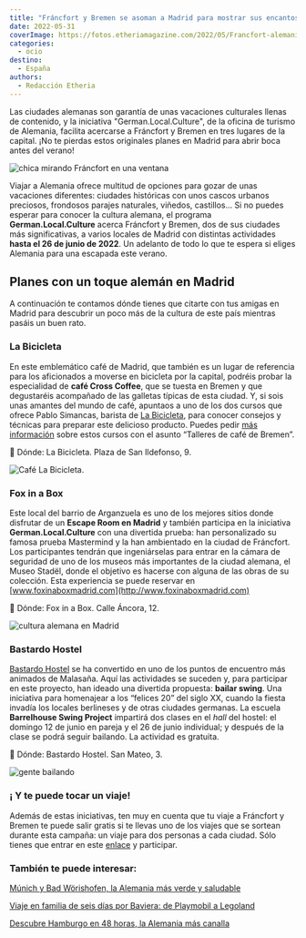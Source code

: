 ```yaml
---
title: "Fráncfort y Bremen se asoman a Madrid para mostrar sus encantos"
date: 2022-05-31
coverImage: https://fotos.etheriamagazine.com/2022/05/Francfort-alemania.jpg
categories: 
  - ocio
destino: 
  - España
authors: 
  - Redacción Etheria
---
```


Las ciudades alemanas son garantía de unas vacaciones culturales llenas de contenido, y la iniciativa "German.Local.Culture", de la oficina de turismo de Alemania, facilita acercarse a Fráncfort y Bremen en tres lugares de la capital. ¡No te pierdas estos originales planes en Madrid para abrir boca antes del verano!

![chica mirando Fráncfort en una ventana](https://fotos.etheriamagazine.com/2022/05/Francfort-alemania.jpg "No te pierdas Fráncfort en verano. © Visitfrankfurt/ David Vasicek")

Viajar a Alemania ofrece multitud de opciones para gozar de unas vacaciones diferentes: 
ciudades históricas con unos cascos urbanos preciosos, frondosos parajes naturales, 
viñedos, castillos… Si no puedes esperar para conocer la cultura alemana, el programa 
**German.Local.Culture** acerca Fráncfort y Bremen, dos de sus ciudades más 
significativas, a varios locales de Madrid con distintas actividades **hasta el 26 de 
junio de 2022**. Un adelanto de todo lo que te espera si eliges Alemania para una 
escapada este verano. 

## Planes con un toque alemán en Madrid

A continuación te contamos dónde tienes que citarte con tus amigas en Madrid para 
descubrir un poco más de la cultura de este país mientras pasáis un buen rato. 

### La Bicicleta

En este emblemático café de Madrid, que también es un lugar de referencia para los 
aficionados a moverse en bicicleta por la capital, podréis probar la especialidad de 
**café Cross Coffee**, que se tuesta en Bremen y que degustaréis acompañado de las 
galletas típicas de esta ciudad. Y, si sois unas amantes del mundo de café, apuntaos a 
uno de los dos cursos que ofrece Pablo Simancas, barista de [La 
Bicicleta](https://www.labicicletacafe.com/), para conocer consejos y técnicas para 
preparar este delicioso producto. Puedes pedir [más 
información](mailto:labicicletacafeeventos@gmail.com) sobre estos cursos con el asunto 
“Talleres de café de Bremen”. 

📍 Dónde: La Bicicleta. Plaza de San Ildefonso, 9. 

![Café La Bicicleta.](https://fotos.etheriamagazine.com/2022/05/cafe-la-bicicleta.jpg "Café La Bicicleta.")

### Fox in a Box

Este local del barrio de Arganzuela es uno de los mejores sitios donde disfrutar de un 
**Escape Room en Madrid** y también participa en la iniciativa **German.Local.Culture** 
con una divertida prueba: han personalizado su famosa prueba Mastermind y la han 
ambientado en la ciudad de Fráncfort. Los participantes tendrán que ingeniárselas para 
entrar en la cámara de seguridad de uno de los museos más importantes de la ciudad 
alemana, el Museo Stadël, donde el objetivo es hacerse con alguna de las obras de su 
colección. Esta experiencia se puede reservar en [www.foxinaboxmadrid.com](http://www.foxinaboxmadrid.com) 

📍 Dónde: Fox in a Box. Calle Áncora, 12. 

![cultura alemana en Madrid](https://fotos.etheriamagazine.com/2022/05/Fox-in-Box-Mastermind-Francfort.jpg "Escape Room en Fox in a Box.")

### Bastardo Hostel

[Bastardo Hostel](https://bastardohostel.com/es/) se ha convertido en uno de los puntos 
de encuentro más animados de Malasaña. Aquí las actividades se suceden y, para 
participar en este proyecto, han ideado una divertida propuesta: **bailar swing**. Una 
iniciativa para homenajear a los “felices 20” del siglo XX, cuando la fiesta invadía los 
locales berlineses y de otras ciudades germanas. La escuela **Barrelhouse Swing 
Project** impartirá dos clases en el _hall_ del hostel: el domingo 12 de junio en pareja 
y el 26 de junio individual; y después de la clase se podrá seguir bailando. La 
actividad es gratuita. 

📍 Dónde: Bastardo Hostel. San Mateo, 3. 

![gente bailando](https://fotos.etheriamagazine.com/2022/05/alemania-Swing-Bastardo.jpg "Clase de swing en Bastardo Hostel.")

### ¡ Y te puede tocar un viaje!

Además de estas iniciativas, ten muy en cuenta que tu viaje a Fráncfort y Bremen te 
puede salir gratis si te llevas uno de los viajes que se sortean durante esta campaña: 
un viaje para dos personas a cada ciudad. Sólo tienes que entrar en este [enlace](http://k405.es/glc) 
y participar. 

### También te puede interesar:

[Múnich y Bad Wörishofen, la Alemania más verde y 
saludable](https://etheriamagazine.com/2021/08/04/munich-y-bad-worishofen-la-alemania-mas-verde-y-saludable/) 

[Viaje en familia de seis días por Baviera: de Playmobil a 
Legoland](https://etheriamagazine.com/2019/06/12/viaje-en-familia-parques-alemania-playmobil-legoland/) 

[Descubre Hamburgo en 48 horas, la Alemania más 
canalla](https://etheriamagazine.com/2020/02/24/que-ver-hacer-fin-de-semana-hamburgo-alemania/)
